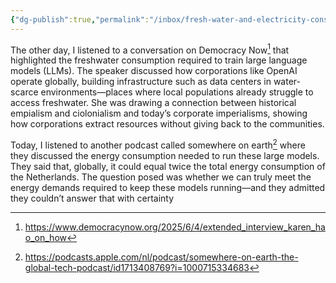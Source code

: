 ```yaml
---
{"dg-publish":true,"permalink":"/inbox/fresh-water-and-electricity-consumption-by-ll-ms/","created":"2025-07-09T22:51:31.441+02:00","updated":"2025-07-09T22:55:37.849+02:00"}
---
```


The other day, I listened to a conversation on Democracy Now[^1] that highlighted the freshwater consumption required to train large language models (LLMs). The speaker discussed how corporations like OpenAI operate globally, building infrastructure such as data centers in water-scarce environments—places where local populations already struggle to access freshwater. She was drawing a connection between historical empialism and ciolonialism and today’s corporate imperialisms, showing how corporations extract resources without giving back to the communities.

Today, I listened to another podcast called somewhere on earth[^2] where they discussed the energy consumption needed to run these large models. They said that, globally, it could equal twice the total energy consumption of the Netherlands. The question posed was whether we can truly meet the energy demands required to keep these models running—and they admitted they couldn’t answer that with certainty

[^1]: https://www.democracynow.org/2025/6/4/extended_interview_karen_hao_on_how

[^2]: https://podcasts.apple.com/nl/podcast/somewhere-on-earth-the-global-tech-podcast/id1713408769?i=1000715334683
